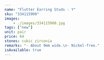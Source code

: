 ```yaml
---
name: "Flutter Earring Studs - Y"
sku: "334115900"
images:
    - ./images/334115900.jpg
tags: ["new"]
unit: pair
price: 64
stones: cubic zirconia
remarks: "- About 9mm wide.\n- Nickel-free."
isAvailable: true
---
```

